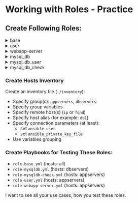 # Working with Roles - Practice

## Create Following Roles:


<details><summary>base</summary>

A role which configures system defaults:
  - installs (for example) `epel-release`, `python`, `pip`, `curl`, `wget`, `sudo`, `iproute` and other packages
  - ensures that ansible facts folder exists
  - discovers ansible facts (use **explicit** behaviour and gather all facts here)
  - etc
</details>



<details><summary>user</summary>

A role which creates system user, accepts following arguments:
  - `user_name`/`user_id`
  - `user_group`/`user_gid` (dafault to `user_name`/`user_id`)
  - `user_sudo_privs` (for example: `ALL=(ALL) NOPASSWD:ALL`, default empty - means no sudo privileges provided to current user), use `validate` command to test sudoers configuration changes before apply
  - `user_home` - default to `/home/{{ user_name }}`
  - `user_home_create` - default to `true`
  - `user_shell` default to `/bin/sh`
</details>

<details><summary>webapp-server</summary>

A role (rework playbook from previous homework) which installs application service and accepts following parameters (at least):

  - `webapp_server_user` - calls `user` role with this argument
  - `webapp_server_group` (default to `webapp_server_user`)
  - `webapp_server_home` - varaible for application home folder (example: `/opt/webapp-server/`)
  - `webapp_server_port` - application port (default to `8080`)
  - `webapp_server_bin_url` - app binary file (default to `https://playpit-labs-assets.s3-eu-west-1.amazonaws.com/webapp-server/webapp-server`)
  - `webapp_server_logo_url` choose any for default
  - `webapp_server_student_name` - web page message (with `student_first_name` and `student_last_name` variables, from play vars)
</details>

<details><summary>mysql_db</summary>

A role which installs MySQL DB:

  - https://dev.mysql.com/doc/refman/8.0/en/linux-installation-yum-repo.html
  - https://dev.mysql.com/doc/refman/8.0/en/data-directory-initialization.html
  - https://chartio.com/resources/tutorials/how-to-grant-all-privileges-on-a-database-in-mysql/
  - define db's `root` password on Playbook level and treat in as mandatory in a role
  - installation details (shell way):
      1. rpm -Uvh https://repo.mysql.com/mysql80-community-release-el7-3.noarch.rpm
      2. yum --enablerepo=mysql80-community install mysql-community-server
      3. mysqld --initialize-insecure --user=mysql
      4. systemctl enable --now mysqld
      5. echo "ALTER USER 'root'@'localhost' IDENTIFIED BY 'root';" | mysql -u root --skip-password
  - use "change control" to consider if configuration item changed or not
  - define variable `mysqldb_root_password` defaults `root`)
</details>

<details><summary>mysql_db_user</summary>

A role which creates MySQL user:

  - https://www.inmotionhosting.com/support/website/how-to-create-a-database-using-mysql-from-the-command-line/
  - https://docs.ansible.com/ansible/2.9/modules/list_of_database_modules.html#mysql
  - define and use variables like `mysqldb_user`, `mysqldb_password`, `mysqldb_database`
</details>

<details><summary>mysql_db_check</summary>

A role is an ui for verifying connectivity to db:

  - define role variables, for example:
    - `mysqldb_check_user` (default to `mysqldb-check`
    - `mysqldb_check_group` (default to `mysqldb_check_user` variable)
    - `mysqldb_check_home` (default to `/opt/mysqldb-check`)
    - `mysqldb_check_port` (default to `8080`)
    - `mysqldb_check_bin_url` (default to `https://playpit-labs-assets.s3-eu-west-1.amazonaws.com/mysql-check/mysql-check`)
  - create folders under `{{ mysqldb_check_home }}`:
      - `bin/`
      - `config/`
  - download binary to `bin/`
  - create config file with just `PORT={{ mysqldb_check_port }}` line, copy it under `config/` folder
  - configure `mysqldb-check.service`
  - configure system user for running this service
</details>

### Create Hosts Inventory

Create an inventory file (`./inventory`):

- Specify group(s): `appservers`, `dbservers`
- Specify group variables
- Specify remote host(s) (`ip` or `fqnd`)
- Specify host alias (for example: `db1`)
- Specify connection parameters (at least):
  - set `ansible_user`
  - set `ansible_private_key_file`
- Use variables grouping

### Create Playbooks for Testing These Roles:

- `role-base.yml` (hosts: all)
- `role-mysqldb.yml` (hosts: dbservers)
- `role-mysqldb-check.yml` (hosts: appservers)
- `role-user.yml` (hosts: appservers)
- `role-webapp-server.yml` (hosts: appservers)

I want to see all your use cases, how you test these roles.

